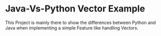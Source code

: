 # Java-Vs-Python Vector Example
This Project is mainly there to show the differences between Python and Java when implementing a simple Feature like handling Vectors.

